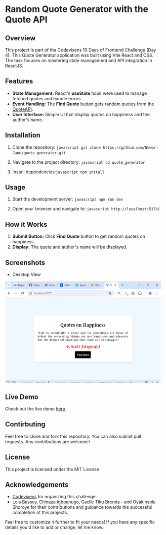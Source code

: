 # Random Quote Generator with the Quote API

## Overview

This project is part of the Codevixens 10 Days of Frontend Challenge (Day 4). This Quote Generator application was built using Vite React and CSS. The task focuses on mastering  state management and API integration in ReactJS.

## Features

- **State Management:** React's **useState**  hook were used to manage fetched quotes and handle errors.
- **Event Handling:** The **Find Quote** button gets random quotes from the [QuoteAPI](https://api-ninjas.com/api/quotes).
- **User Interface:** Simple UI that display quotes on happiness and the author's name.

## Installation

1. Clone the repository: ```javascript git clone https://github.com/Nkwor-Jane/quote_generator.git```

2. Navigate to the project directory: ```javascript cd quote_generator```

3. Install dependencies:```javascript npm install```

## Usage

1. Start the development server: ```javascript npm run dev```

2. Open your browser and navigate to: ```javascript http://localhost:5173/```

## How it Works

1. **Submit Button:** Click **Find Quote** button to get random quotes on happiness.
2. **Display:** The quote and author's name will be displayed.

## Screenshots

- Desktop View
  
![Before View](public/quote_gen.png)

## Live Demo

Check out the live demo [here](https://quote-generator-nu-five.vercel.app/).

## Contirbuting

Feel free to clone and fork this repository. You can also submit pull requests. Any contributions are welcome!

## License

This project is licensed under the MIT License

## Acknowledgements

- [Codevixens](https://codevixens.org/) for organizing this challenge.
- Lois Bassey, Chinaza Igboanugo, Gaelle Tiku Brenda - and Oyakinsola Shoroye for their contributions and guidance towards the successful completion of this projects.

Feel free to customize it further to fit your needs! If you have any specific details you'd like to add or change, let me know.
